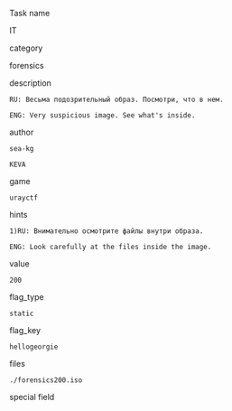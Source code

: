 Task name

   IT

category

   forensics

description

    RU: Весьма подозрительный образ. Посмотри, что в нем.

    ENG: Very suspicious image. See what's inside.

author

    sea-kg

    KEVA

game

    urayctf

hints

    1)RU: Внимательно осмотрите файлы внутри образа.

    ENG: Look carefully at the files inside the image.

value

    200

flag_type

    static

flag_key

    hellogeorgie

files

    ./forensics200.iso

special field

    


